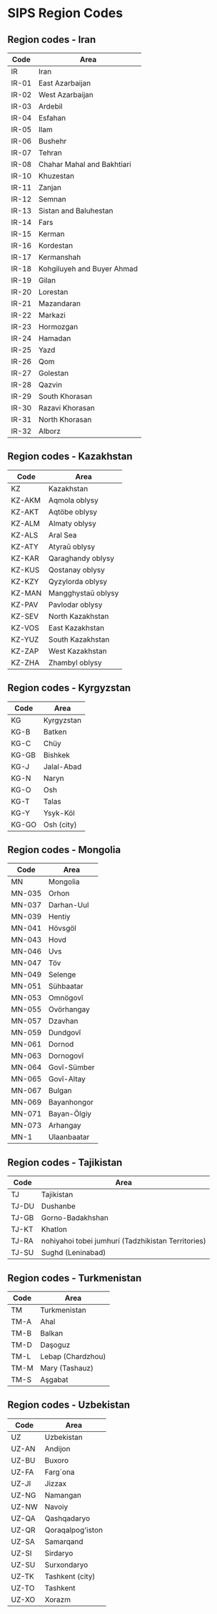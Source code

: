 # SIPS Region Codes

## Region codes - Iran


| Code  | Area                       |
| ----- | -------------------------- |
| IR    | Iran                       |
| IR-01 | East Azarbaijan            |
| IR-02 | West Azarbaijan            |
| IR-03 | Ardebil                    |
| IR-04 | Esfahan                    |
| IR-05 | Ilam                       |
| IR-06 | Bushehr                    |
| IR-07 | Tehran                     |
| IR-08 | Chahar Mahal and Bakhtiari |
| IR-10 | Khuzestan                  |
| IR-11 | Zanjan                     |
| IR-12 | Semnan                     |
| IR-13 | Sistan and Baluhestan      |
| IR-14 | Fars                       |
| IR-15 | Kerman                     |
| IR-16 | Kordestan                  |
| IR-17 | Kermanshah                 |
| IR-18 | Kohgiluyeh and Buyer Ahmad |
| IR-19 | Gilan                      |
| IR-20 | Lorestan                   |
| IR-21 | Mazandaran                 |
| IR-22 | Markazi                    |
| IR-23 | Hormozgan                  |
| IR-24 | Hamadan                    |
| IR-25 | Yazd                       |
| IR-26 | Qom                        |
| IR-27 | Golestan                   |
| IR-28 | Qazvin                     |
| IR-29 | South Khorasan             |
| IR-30 | Razavi Khorasan            |
| IR-31 | North Khorasan             |
| IR-32 | Alborz                     |

## Region codes - Kazakhstan

| Code   | Area               |
| ------ | ------------------ |
| KZ     | Kazakhstan         |
| KZ-AKM | Aqmola oblysy      |
| KZ-AKT | Aqtöbe oblysy      |
| KZ-ALM | Almaty oblysy      |
| KZ-ALS | Aral Sea           |
| KZ-ATY | Atyraū oblysy      |
| KZ-KAR | Qaraghandy oblysy  |
| KZ-KUS | Qostanay oblysy    |
| KZ-KZY | Qyzylorda oblysy   |
| KZ-MAN | Mangghystaū oblysy |
| KZ-PAV | Pavlodar oblysy    |
| KZ-SEV | North Kazakhstan   |
| KZ-VOS | East Kazakhstan    |
| KZ-YUZ | South Kazakhstan   |
| KZ-ZAP | West Kazakhstan    |
| KZ-ZHA | Zhambyl oblysy     |

## Region codes - Kyrgyzstan

| Code  | Area       |
| ----- | ---------- |
| KG    | Kyrgyzstan |
| KG-B  | Batken     |
| KG-C  | Chüy       |
| KG-GB | Bishkek    |
| KG-J  | Jalal-Abad |
| KG-N  | Naryn      |
| KG-O  | Osh        |
| KG-T  | Talas      |
| KG-Y  | Ysyk-Köl   |
| KG-GO | Osh (city) |

## Region codes - Mongolia

| Code   | Area        |
| ------ | ----------- |
| MN     | Mongolia    |
| MN-035 | Orhon       |
| MN-037 | Darhan-Uul  |
| MN-039 | Hentiy      |
| MN-041 | Hövsgöl     |
| MN-043 | Hovd        |
| MN-046 | Uvs         |
| MN-047 | Töv         |
| MN-049 | Selenge     |
| MN-051 | Sühbaatar   |
| MN-053 | Omnögovĭ    |
| MN-055 | Ovörhangay  |
| MN-057 | Dzavhan     |
| MN-059 | Dundgovĭ    |
| MN-061 | Dornod      |
| MN-063 | Dornogovĭ   |
| MN-064 | Govĭ-Sümber |
| MN-065 | Govĭ-Altay  |
| MN-067 | Bulgan      |
| MN-069 | Bayanhongor |
| MN-071 | Bayan-Ölgiy |
| MN-073 | Arhangay    |
| MN-1   | Ulaanbaatar |

## Region codes - Tajikistan

| Code  | Area                                               |
| ----- | -------------------------------------------------- |
| TJ    | Tajikistan                                         |
| TJ-DU | Dushanbe                                           |
| TJ-GB | Gorno-Badakhshan                                   |
| TJ-KT | Khatlon                                            |
| TJ-RA | nohiyahoi tobei jumhurí (Tadzhikistan Territories) |
| TJ-SU | Sughd (Leninabad)                                  |

## Region codes - Turkmenistan

| Code | Area              |
| ---- | ----------------- |
| TM   | Turkmenistan      |
| TM-A | Ahal              |
| TM-B | Balkan            |
| TM-D | Daşoguz           |
| TM-L | Lebap (Chardzhou) |
| TM-M | Mary (Tashauz)    |
| TM-S | Aşgabat           |

## Region codes - Uzbekistan

| Code  | Area             |
| ----- | ---------------- |
| UZ    | Uzbekistan       |
| UZ-AN | Andijon          |
| UZ-BU | Buxoro           |
| UZ-FA | Farg`ona         |
| UZ-JI | Jizzax           |
| UZ-NG | Namangan         |
| UZ-NW | Navoiy           |
| UZ-QA | Qashqadaryo      |
| UZ-QR | Qoraqalpog'iston |
| UZ-SA | Samarqand        |
| UZ-SI | Sirdaryo         |
| UZ-SU | Surxondaryo      |
| UZ-TK | Tashkent (city)  |
| UZ-TO | Tashkent         |
| UZ-XO | Xorazm           |